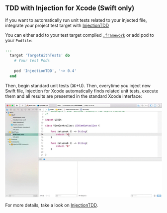 ## TDD with Injection for Xcode (Swift only)

If you want to automatically run unit tests related to your injected file, integrate your project test target with [InjectionTDD](https://github.com/polac24/InjectionTDD)

You can either add to your test target compiled [`.framework`](https://github.com/polac24/InjectionTDD/releases) or add pod to your `Podfile`:

```ruby
...
  target 'TargetWithTests' do
    # Your test Pods

    pod 'InjectionTDD', '~> 0.4'
  end
```

Then, begin standard unit tests (⌘+U). Then, everytime you inject new Swift file, Injection for Xcode automatically finds related unit tests, execute them and all results are presented in the standard Xcode interface:

![tdd_demo](images/tdd_demo.gif)

For more details, take a look on [InjectionTDD](https://github.com/polac24/InjectionTDD).
